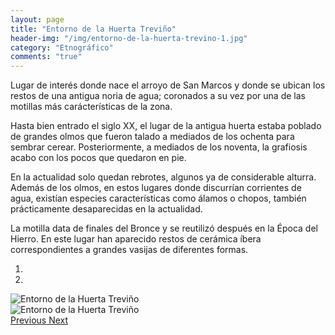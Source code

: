 ```yaml
---
layout: page
title: "Entorno de la Huerta Treviño"
header-img: "/img/entorno-de-la-huerta-trevino-1.jpg"
category: "Etnográfico"
comments: "true"
---
```



Lugar de interés donde nace el arroyo de San Marcos y donde se ubican los restos de una antigua noria de agua; coronados a su vez por una de las motillas más carácterísticas de la zona. 

Hasta bien entrado el siglo XX, el lugar de la antigua huerta estaba poblado de grandes olmos que fueron talado a mediados de los ochenta para sembrar cerear. 
Posteriormente, a mediados de los noventa, la grafiosis acabo con los pocos que quedaron en pie.

En la actualidad solo quedan rebrotes, algunos ya de considerable alturra. Además de los olmos, en estos lugares donde discurrían corrientes de agua, existían especies características como álamos o chopos, también prácticamente desaparecidas en la actualidad.

La motilla data  de finales del Bronce y se reutilizó después en la Época del Hierro. En este lugar han aparecido restos de cerámica íbera correspondientes a grandes vasijas de diferentes formas.



<div id="myCarousel" class="carousel slide" data-ride="carousel">
  <!-- Indicators -->
  <ol class="carousel-indicators">
    <li data-target="#myCarousel" data-slide-to="0" class="active"></li>    <li data-target="#myCarousel" data-slide-to="1"></li>
  </ol>
  <!-- Wrapper for slides -->
  <div class="carousel-inner" role="listbox">
    <div class="item active">
      <img src="{{ site.github.url }}/img/entorno-de-la-huerta-trevino-1.jpg" alt="Entorno de la Huerta Treviño">
    </div>
    <div class="item">
      <img src="{{ site.github.url }}/img/entorno-de-la-huerta-trevino-2.jpg" alt="Entorno de la Huerta Treviño">
    </div>
  <!-- Left and right controls -->
  <a class="left carousel-control" href="#myCarousel" role="button" data-slide="prev">
    <span class="glyphicon glyphicon-chevron-left" aria-hidden="true"></span>
    <span class="sr-only">Previous</span>
  </a>
  <a class="right carousel-control" href="#myCarousel" role="button" data-slide="next">
    <span class="glyphicon glyphicon-chevron-right" aria-hidden="true"></span>
    <span class="sr-only">Next</span>
  </a>
</div>


